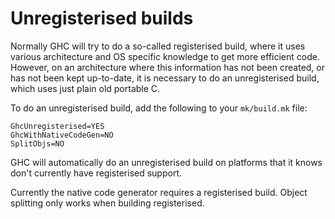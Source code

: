 # Unregisterised builds


Normally GHC will try to do a so-called registerised build, where it uses various architecture and OS specific knowledge to get more efficient code. However, on an architecture where this information has not been created, or has not been kept up-to-date, it is necessary to do an unregisterised build, which uses just plain old portable C.


To do an unregisterised build, add the following to your `mk/build.mk` file:

```wiki
GhcUnregisterised=YES                                                     
GhcWithNativeCodeGen=NO                                                   
SplitObjs=NO
```


GHC will automatically do an unregisterised build on platforms that it knows don't currently have registerised support.


Currently the native code generator requires a registerised build. Object splitting only works when building registerised.
